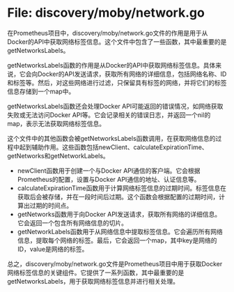 # File: discovery/moby/network.go

在Prometheus项目中，discovery/moby/network.go文件的作用是用于从Docker的API中获取网络标签信息。这个文件中包含了一些函数，其中最重要的是getNetworksLabels。

getNetworksLabels函数的作用是从Docker的API中获取网络标签信息。具体来说，它会向Docker的API发送请求，获取所有网络的详细信息，包括网络名称、ID和标签等。然后，对这些网络进行过滤，只保留具有标签的网络，并将它们的标签信息存储到一个map中。

getNetworksLabels函数还会处理Docker API可能返回的错误情况，如网络获取失败或无法访问Docker API等。它会记录相关的错误日志，并返回一个nil的map，表示无法获取网络标签信息。

这个文件中的其他函数会被getNetworksLabels函数调用，在获取网络信息的过程中起到辅助作用。这些函数包括newClient、calculateExpirationTime、getNetworks和getNetworkLabels。

- newClient函数用于创建一个与Docker API通信的客户端。它会根据Prometheus的配置，设置与Docker API通信的地址、认证信息等。
- calculateExpirationTime函数用于计算网络标签信息的过期时间。标签信息在获取后会被存储，并在一段时间后过期。这个函数会根据配置的过期时间，计算出过期的时间点。
- getNetworks函数用于向Docker API发送请求，获取所有网络的详细信息。它会返回一个包含所有网络信息的切片。
- getNetworkLabels函数用于从网络信息中提取标签信息。它会遍历所有网络信息，提取每个网络的标签。最后，它会返回一个map，其中key是网络的ID，value是网络的标签。

总之，discovery/moby/network.go文件是Prometheus项目中用于获取Docker网络标签信息的关键组件。它提供了一系列函数，其中最重要的是getNetworksLabels，用于获取网络标签信息并进行相关处理。

